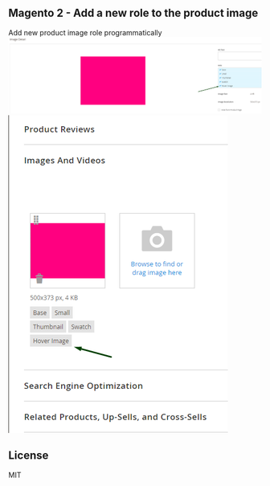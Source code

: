 ## Magento 2 - Add a new role to the product image  
Add new product image role programmatically  
![Sample](https://github.com/nans/devdocs/blob/master/ProductImageRole/ImageDetail.png "ProductImageRole screenshot")  
![Sample](https://github.com/nans/devdocs/blob/master/ProductImageRole/ProductEditPage.png "ProductImageRole screenshot")  

License
----
MIT
